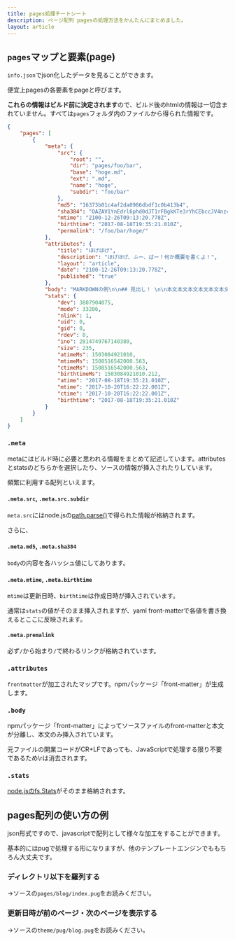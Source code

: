 ```yaml
---
title: pages処理チートシート
description: ページ配列 pagesの処理方法をかんたんにまとめました。
layout: article
---
```


## `pages`マップと要素(page)

`info.json`でjson化したデータを見ることができます。

便宜上pagesの各要素をpageと呼びます。

**これらの情報はビルド前に決定されます**ので、ビルド後のhtmlの情報は一切含まれていません。すべては`pages`フォルダ内のファイルから得られた情報です。

```json
{
    "pages": [
        {
            "meta": {
                "src": {
                    "root": "",
                    "dir": "pages/foo/bar",
                    "base": "hoge.md",
                    "ext": ".md",
                    "name": "hoge",
                    "subdir": "foo/bar"
                },
                "md5": "16373b01c4af2da0986dbdf1c0b413b4",
                "sha384": "OAZAV1YnEdrl6phd0dJT1rFBgkKTe3rYhCEbccJV4nzcrm/xoS5SN2OmfjsZkTZk",
                "mtime": "2100-12-26T09:13:20.778Z",
                "birthtime": "2017-08-18T19:35:21.010Z",
                "permalink": "/foo/bar/hoge/"
            },
            "attributes": {
                "title": "ほげほげ",
                "description": "ほげほげ、ふー、ばー！何か概要を書くよ！",
                "layout": "article",
                "date": "2100-12-26T09:13:20.778Z",
                "published": "true"
            },
            "body": "MARKDOWNの例\n\n## 見出し！ \n\n本文本文本文本文本文本文本文本文本文本文本文本文本文本文本文本文本文本文本文",
            "stats": {
                "dev": 3807904075,
                "mode": 33206,
                "nlink": 1,
                "uid": 0,
                "gid": 0,
                "rdev": 0,
                "ino": 2814749767140380,
                "size": 235,
                "atimeMs": 1503084921010,
                "mtimeMs": 1508516542000.563,
                "ctimeMs": 1508516542000.563,
                "birthtimeMs": 1503084921010.212,
                "atime": "2017-08-18T19:35:21.010Z",
                "mtime": "2017-10-20T16:22:22.001Z",
                "ctime": "2017-10-20T16:22:22.001Z",
                "birthtime": "2017-08-18T19:35:21.010Z"
            }
        }
    ]
}
```

### `.meta`

metaにはビルド時に必要と思われる情報をまとめて記述しています。attributesとstatsのどちらかを選択したり、ソースの情報が挿入されたりしています。

頻繁に利用する配列といえます。

#### `.meta.src`, `.meta.src.subdir`

`meta.src`にはnode.jsの[path.parse()](https://nodejs.org/api/path.html#path_path_parse_path)で得られた情報が格納されます。

さらに、

#### `.meta.md5`, `.meta.sha384`

`body`の内容を各ハッシュ値にしてあります。

#### `.meta.mtime`, `.meta.birthtime`

`mtime`は更新日時、`birthtime`は作成日時が挿入されています。

通常は`stats`の値がそのまま挿入されますが、yaml front-matterで各値を書き換えるとここに反映されます。

#### `.meta.premalink`

必ず`/`から始まり`/`で終わるリンクが格納されています。

### `.attributes`

`frontmatter`が加工されたマップです。npmパッケージ「front-matter」が生成します。

### `.body`

npmパッケージ「front-matter」によってソースファイルのfront-matterと本文が分離し、本文のみ挿入されています。

元ファイルの開業コードがCR+LFであっても、JavaScriptで処理する限り不要であるため\rは消去されます。

### `.stats`

[node.jsのfs.Stats](https://nodejs.org/api/fs.html#fs_class_fs_stats)がそのまま格納されます。

## pages配列の使い方の例

json形式ですので、javascriptで配列として様々な加工をすることができます。

基本的にはpugで処理する形になりますが、他のテンプレートエンジンでももちろん大丈夫です。

### ディレクトリ以下を羅列する

→ソースの`pages/blog/index.pug`をお読みください。

### 更新日時が前のページ・次のページを表示する

→ソースの`theme/pug/blog.pug`をお読みください。